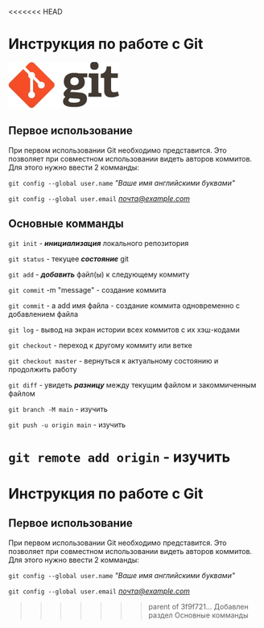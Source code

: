 <<<<<<< HEAD
# Инструкция по работе с Git
![логотип](logo2x.jpg)
## Первое использование
При первом использовании Git необходимо представится. Это позволяет при совместном использовании видеть авторов коммитов. Для этого нужно ввести 2 комманды:

```git config --global user.name``` *"Ваше имя английскими буквами"*

```git config --global user.email``` *почта@example.com*

## Основные комманды

```git init``` - _**инициализация**_ локального репозитория

```git status``` - текуцее ***состояние*** git

```git add``` - ___добавить___ файл(ы) к следующему коммиту

```git commit``` -m "message" - создание коммита

```git commit``` - a add имя файла - создание коммита одновременно с добавлением файла

```git log``` - вывод на экран истории всех коммитов с их хэш-кодами

```git checkout``` - переход к другому коммиту или ветке

```git checkout master``` - вернуться к актуальному состоянию и продолжить работу

```git diff``` - увидеть **_разницу_** между текущим файлом и закоммиченным файлом

```git branch -M main``` - изучить

```git push -u origin main``` - изучить

```git remote add origin``` - изучить
=======
# Инструкция по работе с Git

## Первое использование
При первом использовании Git необходимо представится. Это позволяет при совместном использовании видеть авторов коммитов. Для этого нужно ввести 2 комманды:

```git config --global user.name``` *"Ваше имя английскими буквами"*

```git config --global user.email``` *почта@example.com*
>>>>>>> parent of 3f9f721... Добавлен раздел Основные комманды
